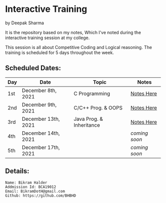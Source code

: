 # Interactive Training
by Deepak Sharma

It is the repository based on my notes, Which I've noted during the interactive training session at my college.

This session is all about Competitive Coding and Logical reasoning.
The training is scheduled for 5 days throughout the week.

## Scheduled Dates: 
| Day | Date | Topic | Notes |
| ----------- | ----------- | ----------- | ----------- |
1st | December 8th, 2021 | C Programming | [Notes Here](1st%20Day/README.md)
2nd | December 9th, 2021 | C/C++ Prog. & OOPS | [Notes Here](2nd%20Day/README.md)
3rd | December 13th, 2021 | Java Prog. & Inheritance | [Notes Here](3rd%20Day/README.md)
4th | December 14th, 2021 | | _coming soon_
5th | December 17th, 2021 | | _coming soon_

## Details:
```
Name: Bikram Halder
Addmission Id: BCA19012
Email: BikramDotH@gmail.com
Github: https://github.com/BHBHD
```